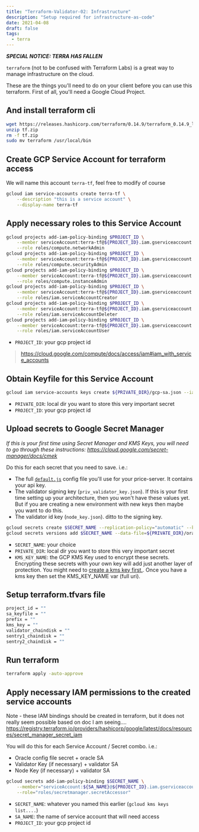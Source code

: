```yaml
---
title: "Terraform-Validator-02: Infrastructure"
description: "Setup required for infrastructure-as-code"
date: 2021-04-08
draft: false
tags:
  - terra
---
```


***SPECIAL NOTICE:  TERRA HAS FALLEN***

`terraform` (not to be confused with Terraform Labs) is a great way to manage infrastructure on the cloud. 

These are the things you'll need to do on your client before you can use this terraform.  First of all, you'll need a Google Cloud Project.  


## And install terraform cli
```bash
wget https://releases.hashicorp.com/terraform/0.14.9/terraform_0.14.9_linux_amd64.zip -O tf.zip #double check url to get latest version
unzip tf.zip
rm -f tf.zip
sudo mv terraform /usr/local/bin
```

## Create GCP Service Account for terraform access
We will name this account `terra-tf`, feel free to modify of course
```bash
gcloud iam service-accounts create terra-tf \
    --description "this is a service account" \
    --display-name terra-tf 
```

## Apply necessary roles to this Service Account
```bash
gcloud projects add-iam-policy-binding $PROJECT_ID \
    --member serviceAccount:terra-tf@${PROJECT_ID}.iam.gserviceaccount.com \
    --role roles/compute.networkAdmin
gcloud projects add-iam-policy-binding $PROJECT_ID \
    --member serviceAccount:terra-tf@${PROJECT_ID}.iam.gserviceaccount.com \
    --role roles/compute.securityAdmin
gcloud projects add-iam-policy-binding $PROJECT_ID \
    --member serviceAccount:terra-tf@${PROJECT_ID}.iam.gserviceaccount.com \
    --role roles/compute.instanceAdmin
gcloud projects add-iam-policy-binding $PROJECT_ID \
    --member serviceAccount:terra-tf@${PROJECT_ID}.iam.gserviceaccount.com \
    --role roles/iam.serviceAccountCreator
gcloud projects add-iam-policy-binding $PROJECT_ID \
    --member serviceAccount:terra-tf@${PROJECT_ID}.iam.gserviceaccount.com \
    --role roles/iam.serviceAccountDeleter
gcloud projects add-iam-policy-binding $PROJECT_ID \
    --member serviceAccount:terra-tf@${PROJECT_ID}.iam.gserviceaccount.com \
    --role roles/iam.serviceAccountUser
```
* `PROJECT_ID`: your gcp project id

> https://cloud.google.com/compute/docs/access/iam#iam_with_service_accounts

## Obtain Keyfile for this Service Account

```bash
gcloud iam service-accounts keys create ${PRIVATE_DIR}/gcp-sa.json --iam-account terra-tf@${PROJECT_ID}.iam.gserviceaccount.com
```
* `PRIVATE_DIR`: local dir you want to store this very important secret
* `PROJECT_ID`: your gcp project id



## Upload secrets to Google Secret Manager 

*If this is your first time using Secret Manager and KMS Keys, you will need to go through these instructions: https://cloud.google.com/secret-manager/docs/cmek*  

Do this for each secret that you need to save.  i.e.: 

- The full [`default.js`](https://github.com/terra-project/oracle-feeder/blob/main/price-server/config/default-sample.js) config file you'll use for your price-server.  It contains your api key.  
- The validator signing key (`priv_validator_key.json`). If this is your first time setting up your architecture, then you won't have these values yet.  But if you are creating a new environment with new keys then maybe you want to do this.   
- The validator id key (`node_key.json`).  ditto to the signing key.    

```bash
gcloud secrets create $SECRET_NAME --replication-policy="automatic" --kms-key-name=$KMS_KEY_NAME
gcloud secrets versions add $SECRET_NAME --data-file=${PRIVATE_DIR}/oracle-default.js
```
* `SECRET_NAME`: your choice
* `PRIVATE_DIR`: local dir you want to store this very important secret
* `KMS_KEY_NAME`: the GCP KMS Key used to encrypt these secrets.  Encrypting these secrets with your own key will add just another layer of protection.  You might need to [create a kms key first.](./appendix-create-kms-key.md).  Once you have a kms key then set the KMS_KEY_NAME var (full uri). 



## Setup terraform.tfvars file
```bash
project_id = ""
sa_keyfile = ""
prefix = ""
kms_key = ""
validator_chaindisk = ""
sentry1_chaindisk = ""
sentry2_chaindisk = ""
```

## Run terraform
```bash
terraform apply -auto-approve
```


## Apply necessary IAM permissions to the created service accounts
Note - these IAM bindings should be created in terraform, but it does not really seem possible based on doc I am seeing.... https://registry.terraform.io/providers/hashicorp/google/latest/docs/resources/secret_manager_secret_iam

You will do this for each Service Account / Secret combo.  i.e.:
- Oracle config file secret + oracle SA
- Validator Key (if necessary) + validator SA
- Node Key (if necessary) + validator SA

```bash
gcloud secrets add-iam-policy-binding $SECRET_NAME \
    --member="serviceAccount:${SA_NAME}@${PROJECT_ID}.iam.gserviceaccount.com" \
    --role="roles/secretmanager.secretAccessor"
```
* `SECRET_NAME`: whatever you named this earlier (`gcloud kms keys list....`)
* `SA_NAME`: the name of service account that will need access
* `PROJECT_ID`: your gcp project id

